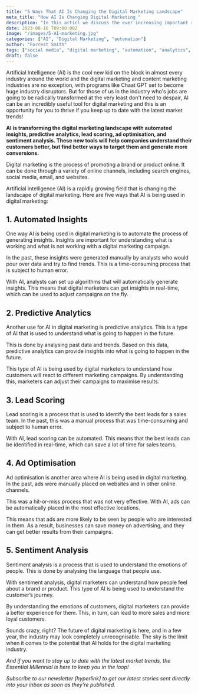 ```yaml
---
title: "5 Ways That AI Is Changing the Digital Marketing Landscape"
meta_title: "How AI Is Changing Digital Marketing "
description: "In this articl we discuss the ever increasing important role that AI is playing in the field of digital marketing."
date: 2023-08-16 T09:00:00Z
image: "/images/5-AI-marketing.jpg"
categories: ["AI", "Digital Marketing", "automation"]
author: "Forrest Smith"
tags: ["social media", "digital marketing", "automation", "analytics", "AI", "sentiment"]
draft: false
---
```


Artificial Intelligence (AI) is the cool new kid on the block in almost every industry around the world and the digital marketing and content marketing industries are no exception, with programs like Chaat GPT set to become huge industry disruptors. But for those of us in the industry who's jobs are going to be radically transformed at the very least don't need to despair, AI can be an incredibly useful tool for digital marketing and this is an opportunity for you to thrive if you keep up to date with the latest market trends!

**AI is transforming the digital marketing landscape with automated insights, predictive analytics, lead scoring, ad optimisation, and sentiment analysis. These new tools will help companies understand their customers better, but find better ways to target them and generate more conversions.**

Digital marketing is the process of promoting a brand or product online. It can be done through a variety of online channels, including search engines, social media, email, and websites.

Artificial intelligence (AI) is a rapidly growing field that is changing the landscape of digital marketing. Here are five ways that AI is being used in digital marketing:

## 1. Automated Insights

One way AI is being used in digital marketing is to automate the process of generating insights. Insights are important for understanding what is working and what is not working with a digital marketing campaign.

In the past, these insights were generated manually by analysts who would pour over data and try to find trends. This is a time-consuming process that is subject to human error.

With AI, analysts can set up algorithms that will automatically generate insights. This means that digital marketers can get insights in real-time, which can be used to adjust campaigns on the fly.

## 2. Predictive Analytics

Another use for AI in digital marketing is predictive analytics. This is a type of AI that is used to understand what is going to happen in the future.

This is done by analysing past data and trends. Based on this data, predictive analytics can provide insights into what is going to happen in the future.

This type of AI is being used by digital marketers to understand how customers will react to different marketing campaigns. By understanding this, marketers can adjust their campaigns to maximise results.

## 3. Lead Scoring

Lead scoring is a process that is used to identify the best leads for a sales team. In the past, this was a manual process that was time-consuming and subject to human error.

With AI, lead scoring can be automated. This means that the best leads can be identified in real-time, which can save a lot of time for sales teams.

## 4. Ad Optimisation

Ad optimisation is another area where AI is being used in digital marketing. In the past, ads were manually placed on websites and in other online channels.

This was a hit-or-miss process that was not very effective. With AI, ads can be automatically placed in the most effective locations.

This means that ads are more likely to be seen by people who are interested in them. As a result, businesses can save money on advertising, and they can get better results from their campaigns.

## 5. Sentiment Analysis

Sentiment analysis is a process that is used to understand the emotions of people. This is done by analysing the language that people use.

With sentiment analysis, digital marketers can understand how people feel about a brand or product. This type of AI is being used to understand the customer’s journey.

By understanding the emotions of customers, digital marketers can provide a better experience for them. This, in turn, can lead to more sales and more loyal customers.


Sounds crazy, right? The future of digital marketing is here, and in a few year, the industry may look completely unrecognisable. The sky is the limit when it comes to the potential that AI holds for the digital marketing industry. 

*And if you want to stay up to date with the latest market trends, the Essential Millennial is here to keep you in the loop!*

*Subscribe to our newsletter [hyperlink] to get our latest stories sent directly into your inbox as soon as they're published.*